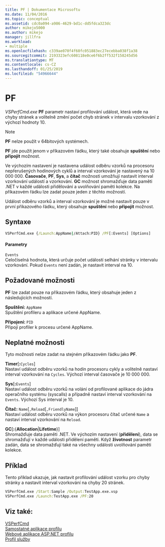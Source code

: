 ```yaml
---
title: PF | Dokumentace Microsoftu
ms.date: 11/04/2016
ms.topic: conceptual
ms.assetid: cdc0a094-a986-4629-bd1c-dd5fdca323dc
author: mikejo5000
ms.author: mikejo
manager: jillfra
ms.workload:
- multiple
ms.openlocfilehash: c339ae070f4f60fc051883ec27ecebba038f1a38
ms.sourcegitcommit: 2193323efc608118e0ce6f6b2ff532f158245d56
ms.translationtype: MT
ms.contentlocale: cs-CZ
ms.lasthandoff: 01/25/2019
ms.locfileid: "54966644"
---
```

# <a name="pf"></a>PF
*VSPerfCmd.exe* **PF** parametr nastaví profilování událost, která vede na chyby stránek a volitelně změní počet chyb stránek v intervalu vzorkování z výchozí hodnoty 10.  
  
> [!NOTE]
>  **PF** nelze použít v 64bitových systémech.  
  
**PF** jde použít jenom v příkazovém řádku, který také obsahuje **spuštění** nebo **připojit** možnost.  
  
 Ve výchozím nastavení je nastavena událost odběru vzorků na procesoru nepřerušených hodinových cyklů a interval vzorkování je nastavený na 10 000 000. **Časovače**, **PF**, **Sys**, a **čítač** možnosti umožňují nastavit interval vzorkování událostí a vzorkování. **GC** možnost shromažďuje data paměti .NET v každé události přidělování a uvolňování paměti kolekce. Na příkazovém řádku lze zadat pouze jeden z těchto možností.  
  
 Událost odběru vzorků a interval vzorkování je možné nastavit pouze v první příkazového řádku, který obsahuje **spuštění** nebo **připojit** možnost.  
  
## <a name="syntax"></a>Syntaxe  
  
```cmd  
VSPerfCmd.exe {/Launch:AppName|/Attach:PID} /PF[:Events] [Options]  
```  
  
#### <a name="parameters"></a>Parametry  
 `Events`  
 Celočíselná hodnota, která určuje počet událostí selhání stránky v intervalu vzorkování. Pokud `Events` není zadán, je nastavit interval na 10.  
  
## <a name="required-options"></a>Požadované možnosti  
 **PF** lze zadat pouze na příkazovém řádku, který obsahuje jeden z následujících možností.  
  
 **Spuštění:** `AppName`  
 Spuštění profileru a aplikace určené AppName.  
  
 **Připojení:** `PID`  
 Připojí profiler k procesu určené AppName.  
  
## <a name="invalid-options"></a>Neplatné možnosti  
 Tyto možnosti nelze zadat na stejném příkazovém řádku jako **PF**.  
  
 **Timer**[**:**`Cycles`]  
 Nastaví událost odběru vzorků na hodin procesoru cykly a volitelně nastaví interval vzorkování na `Cycles`. Výchozí interval časovače je 10 000 000.  
  
 **Sys**[**:**`Events`]  
 Nastaví událost odběru vzorků na volání od profilované aplikace do jádra operačního systému (syscalls) a případně nastaví interval vzorkování na `Events`. Výchozí Sys interval je 10.  
  
 **Čítač:** `Name`[`,Reload`[`,FriendlyName`]]  
 Nastaví událost odběru vzorků na výkon procesoru čítač určené `Name` a nastaví interval vzorkování na `Reload`.  
  
 **GC**[**:**{**Allocation**&#124;**Lifetime**}]  
 Shromažďuje data paměti .NET. Ve výchozím nastavení (**přidělení**), data se shromažďují v každé události přidělení paměti. Když **životnost** parametr zadán, data se shromažďují také na všechny události uvolňování paměti kolekce.  
  
## <a name="example"></a>Příklad  
 Tento příklad ukazuje, jak nastavit profilování událost vzorku pro chyby stránky a nastavit interval vzorkování na chyby 20 stránek.  
  
```cmd  
VSPerfCmd.exe /Start:Sample /Output:TestApp.exe.vsp  
VSPerfCmd.exe /Launch:TestApp.exe /PF:20  
```  
  
## <a name="see-also"></a>Viz také:  
 [VSPerfCmd](../profiling/vsperfcmd.md)   
 [Samostatné aplikace profilu](../profiling/command-line-profiling-of-stand-alone-applications.md)   
 [Webové aplikace ASP.NET profilu](../profiling/command-line-profiling-of-aspnet-web-applications.md)   
 [Profil služby](../profiling/command-line-profiling-of-services.md)